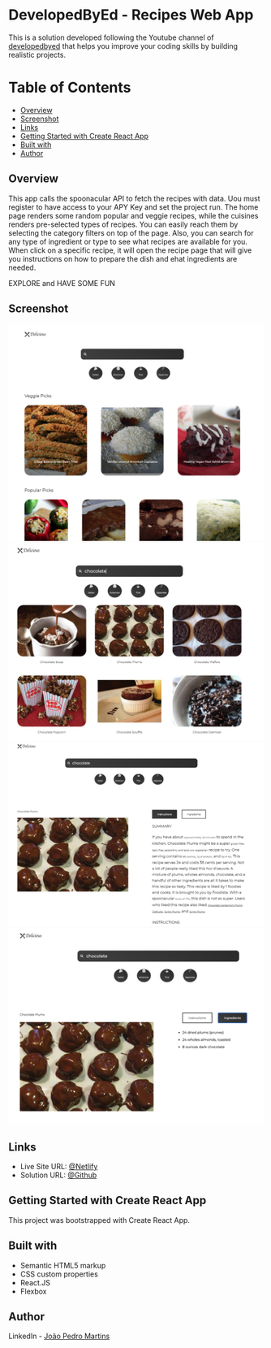 # DevelopedByEd - Recipes Web App

This is a solution developed following the Youtube channel of [developedbyed](https://www.google.com/search?client=safari&rls=en&q=developedbyed&ie=UTF-8&oe=UTF-8) that helps you improve your coding skills by building realistic projects.

# Table of Contents

- [Overview](#Overview)
- [Screenshot](#Screenshot)
- [Links](#Links)
- [Getting Started with Create React App](#Getting-Started-with-Create-React-App)
- [Built with](#Built-with)
- [Author](#Author)

## Overview

This app calls the spoonacular API to fetch the recipes with data. Uou must register to have access to your APY Key and set the project run. The home page renders some random popular and veggie recipes, while the cuisines renders pre-selected types of recipes. You can easily reach them by selecting the category filters on top of the page. Also, you can search for any type of ingredient or type to see what recipes are available for you. When click on a specific recipe, it will open the recipe page that will give you instructions on how to prepare the dish and ehat ingredients are needed.

EXPLORE and HAVE SOME FUN

## Screenshot

![Home Theme](https://github.com/joao82/recipes/blob/main/src/assets/images/screenshot1.png)
![Searched Theme](https://github.com/joao82/recipes/blob/main/src/assets/images/screenshot2.png)
![Instructions Theme](https://github.com/joao82/recipes/blob/main/src/assets/images/Screenshot3.png)
![ingredients Theme](https://github.com/joao82/recipes/blob/main/src/assets/images/Screenshot4.png)

## Links

- Live Site URL: [@Netlify](https://recipes.netlify.app)
- Solution URL: [@Github](https://github.com/joao82/recipes)

## Getting Started with Create React App

This project was bootstrapped with Create React App.

## Built with

- Semantic HTML5 markup
- CSS custom properties
- React.JS
- Flexbox

## Author

LinkedIn - [João Pedro Martins](https://www.linkedin.com/in/joão-pedro-martins-755ba64b/)
